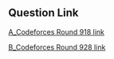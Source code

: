 ## Question Link

[A_Codeforces Round 918 link](https://codeforces.com/contest/1915)

[B_Codeforces Round 928 link](https://codeforces.com/contest/1926)
